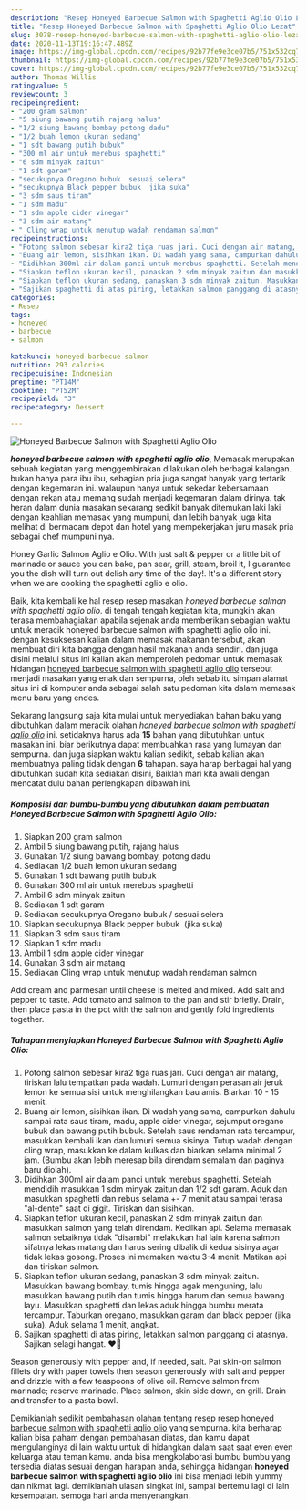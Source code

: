 ```yaml
---
description: "Resep Honeyed Barbecue Salmon with Spaghetti Aglio Olio Lezat"
title: "Resep Honeyed Barbecue Salmon with Spaghetti Aglio Olio Lezat"
slug: 3078-resep-honeyed-barbecue-salmon-with-spaghetti-aglio-olio-lezat
date: 2020-11-13T19:16:47.489Z
image: https://img-global.cpcdn.com/recipes/92b77fe9e3ce07b5/751x532cq70/honeyed-barbecue-salmon-with-spaghetti-aglio-olio-foto-resep-utama.jpg
thumbnail: https://img-global.cpcdn.com/recipes/92b77fe9e3ce07b5/751x532cq70/honeyed-barbecue-salmon-with-spaghetti-aglio-olio-foto-resep-utama.jpg
cover: https://img-global.cpcdn.com/recipes/92b77fe9e3ce07b5/751x532cq70/honeyed-barbecue-salmon-with-spaghetti-aglio-olio-foto-resep-utama.jpg
author: Thomas Willis
ratingvalue: 5
reviewcount: 3
recipeingredient:
- "200 gram salmon"
- "5 siung bawang putih rajang halus"
- "1/2 siung bawang bombay potong dadu"
- "1/2 buah lemon ukuran sedang"
- "1 sdt bawang putih bubuk"
- "300 ml air untuk merebus spaghetti"
- "6 sdm minyak zaitun"
- "1 sdt garam"
- "secukupnya Oregano bubuk  sesuai selera"
- "secukupnya Black pepper bubuk  jika suka"
- "3 sdm saus tiram"
- "1 sdm madu"
- "1 sdm apple cider vinegar"
- "3 sdm air matang"
- " Cling wrap untuk menutup wadah rendaman salmon"
recipeinstructions:
- "Potong salmon sebesar kira2 tiga ruas jari. Cuci dengan air matang, tiriskan lalu tempatkan pada wadah. Lumuri dengan perasan air jeruk lemon ke semua sisi untuk menghilangkan bau amis. Biarkan 10 - 15 menit."
- "Buang air lemon, sisihkan ikan. Di wadah yang sama, campurkan dahulu sampai rata saus tiram, madu, apple cider vinegar, sejumput oregano bubuk dan bawang putih bubuk. Setelah saus rendaman rata tercampur, masukkan kembali ikan dan lumuri semua sisinya. Tutup wadah dengan cling wrap, masukkan ke dalam kulkas dan biarkan selama minimal 2 jam. (Bumbu akan lebih meresap bila direndam semalam dan paginya baru diolah)."
- "Didihkan 300ml air dalam panci untuk merebus spaghetti. Setelah mendidih masukkan 1 sdm minyak zaitun dan 1/2 sdt garam. Aduk dan masukkan spaghetti dan rebus selama +- 7 menit atau sampai terasa &#34;al-dente&#34; saat di gigit. Tiriskan dan sisihkan."
- "Siapkan teflon ukuran kecil, panaskan 2 sdm minyak zaitun dan masukkan salmon yang telah direndam. Kecilkan api. Selama memasak salmon sebaiknya tidak &#34;disambi&#34; melakukan hal lain karena salmon sifatnya lekas matang dan harus sering dibalik di kedua sisinya agar tidak lekas gosong. Proses ini memakan waktu 3-4 menit. Matikan api dan tiriskan salmon."
- "Siapkan teflon ukuran sedang, panaskan 3 sdm minyak zaitun. Masukkan bawang bombay, tumis hingga agak menguning, lalu masukkan bawang putih dan tumis hingga harum dan semua bawang layu. Masukkan spaghetti dan lekas aduk hingga bumbu merata tercampur. Taburkan oregano, masukkan garam dan black pepper (jika suka). Aduk selama 1 menit, angkat."
- "Sajikan spaghetti di atas piring, letakkan salmon panggang di atasnya. Sajikan selagi hangat. ❤️🍝"
categories:
- Resep
tags:
- honeyed
- barbecue
- salmon

katakunci: honeyed barbecue salmon 
nutrition: 293 calories
recipecuisine: Indonesian
preptime: "PT14M"
cooktime: "PT52M"
recipeyield: "3"
recipecategory: Dessert

---
```



![Honeyed Barbecue Salmon with Spaghetti Aglio Olio](https://img-global.cpcdn.com/recipes/92b77fe9e3ce07b5/751x532cq70/honeyed-barbecue-salmon-with-spaghetti-aglio-olio-foto-resep-utama.jpg)

<b><i>honeyed barbecue salmon with spaghetti aglio olio</i></b>, Memasak merupakan sebuah kegiatan yang menggembirakan dilakukan oleh berbagai kalangan. bukan hanya para ibu ibu, sebagian pria juga sangat banyak yang tertarik dengan kegemaran ini. walaupun hanya untuk sekedar kebersamaan dengan rekan atau memang sudah menjadi kegemaran dalam dirinya. tak heran dalam dunia masakan sekarang sedikit banyak ditemukan laki laki dengan keahlian memasak yang mumpuni, dan lebih banyak juga kita melihat di bermacam depot dan hotel yang mempekerjakan juru masak pria sebagai chef mumpuni nya.

Honey Garlic Salmon Aglio e Olio. With just salt &amp; pepper or a little bit of marinade or sauce you can bake, pan sear, grill, steam, broil it, I guarantee you the dish will turn out delish any time of the day!. It&#39;s a different story when we are cooking the spaghetti aglio e olio.

Baik, kita kembali ke hal resep resep masakan <i>honeyed barbecue salmon with spaghetti aglio olio</i>. di tengah tengah kegiatan kita, mungkin akan terasa membahagiakan apabila sejenak anda memberikan sebagian waktu untuk meracik honeyed barbecue salmon with spaghetti aglio olio ini. dengan kesuksesan kalian dalam memasak makanan tersebut, akan membuat diri kita bangga dengan hasil makanan anda sendiri. dan juga disini melalui situs ini kalian akan memperoleh pedoman untuk memasak hidangan <u>honeyed barbecue salmon with spaghetti aglio olio</u> tersebut menjadi masakan yang enak dan sempurna, oleh sebab itu simpan alamat situs ini di komputer anda sebagai salah satu pedoman kita dalam memasak menu baru yang endes.


Sekarang langsung saja kita mulai untuk menyediakan bahan baku yang dibutuhkan dalam meracik olahan <u><i>honeyed barbecue salmon with spaghetti aglio olio</i></u> ini. setidaknya harus ada <b>15</b> bahan yang dibutuhkan untuk masakan ini. biar berikutnya dapat membuahkan rasa yang lumayan dan sempurna. dan juga siapkan waktu kalian sedikit, sebab kalian akan membuatnya paling tidak dengan <b>6</b> tahapan. saya harap berbagai hal yang dibutuhkan sudah kita sediakan disini, Baiklah mari kita awali dengan mencatat dulu bahan perlengkapan dibawah ini.

<!--inarticleads1-->

##### Komposisi dan bumbu-bumbu yang dibutuhkan dalam pembuatan Honeyed Barbecue Salmon with Spaghetti Aglio Olio:

1. Siapkan 200 gram salmon
1. Ambil 5 siung bawang putih, rajang halus
1. Gunakan 1/2 siung bawang bombay, potong dadu
1. Sediakan 1/2 buah lemon ukuran sedang
1. Gunakan 1 sdt bawang putih bubuk
1. Gunakan 300 ml air untuk merebus spaghetti
1. Ambil 6 sdm minyak zaitun
1. Sediakan 1 sdt garam
1. Sediakan secukupnya Oregano bubuk / sesuai selera
1. Siapkan secukupnya Black pepper bubuk  (jika suka)
1. Siapkan 3 sdm saus tiram
1. Siapkan 1 sdm madu
1. Ambil 1 sdm apple cider vinegar
1. Gunakan 3 sdm air matang
1. Sediakan  Cling wrap untuk menutup wadah rendaman salmon


Add cream and parmesan until cheese is melted and mixed. Add salt and pepper to taste. Add tomato and salmon to the pan and stir briefly. Drain, then place pasta in the pot with the salmon and gently fold ingredients together. 

<!--inarticleads2-->

##### Tahapan menyiapkan Honeyed Barbecue Salmon with Spaghetti Aglio Olio:

1. Potong salmon sebesar kira2 tiga ruas jari. Cuci dengan air matang, tiriskan lalu tempatkan pada wadah. Lumuri dengan perasan air jeruk lemon ke semua sisi untuk menghilangkan bau amis. Biarkan 10 - 15 menit.
1. Buang air lemon, sisihkan ikan. Di wadah yang sama, campurkan dahulu sampai rata saus tiram, madu, apple cider vinegar, sejumput oregano bubuk dan bawang putih bubuk. Setelah saus rendaman rata tercampur, masukkan kembali ikan dan lumuri semua sisinya. Tutup wadah dengan cling wrap, masukkan ke dalam kulkas dan biarkan selama minimal 2 jam. (Bumbu akan lebih meresap bila direndam semalam dan paginya baru diolah).
1. Didihkan 300ml air dalam panci untuk merebus spaghetti. Setelah mendidih masukkan 1 sdm minyak zaitun dan 1/2 sdt garam. Aduk dan masukkan spaghetti dan rebus selama +- 7 menit atau sampai terasa &#34;al-dente&#34; saat di gigit. Tiriskan dan sisihkan.
1. Siapkan teflon ukuran kecil, panaskan 2 sdm minyak zaitun dan masukkan salmon yang telah direndam. Kecilkan api. Selama memasak salmon sebaiknya tidak &#34;disambi&#34; melakukan hal lain karena salmon sifatnya lekas matang dan harus sering dibalik di kedua sisinya agar tidak lekas gosong. Proses ini memakan waktu 3-4 menit. Matikan api dan tiriskan salmon.
1. Siapkan teflon ukuran sedang, panaskan 3 sdm minyak zaitun. Masukkan bawang bombay, tumis hingga agak menguning, lalu masukkan bawang putih dan tumis hingga harum dan semua bawang layu. Masukkan spaghetti dan lekas aduk hingga bumbu merata tercampur. Taburkan oregano, masukkan garam dan black pepper (jika suka). Aduk selama 1 menit, angkat.
1. Sajikan spaghetti di atas piring, letakkan salmon panggang di atasnya. Sajikan selagi hangat. ❤️🍝


Season generously with pepper and, if needed, salt. Pat skin-on salmon fillets dry with paper towels then season generously with salt and pepper and drizzle with a few teaspoons of olive oil. Remove salmon from marinade; reserve marinade. Place salmon, skin side down, on grill. Drain and transfer to a pasta bowl. 

Demikianlah sedikit pembahasan olahan tentang resep resep <u>honeyed barbecue salmon with spaghetti aglio olio</u> yang sempurna. kita berharap kalian bisa paham dengan pembahasan diatas, dan kamu dapat mengulanginya di lain waktu untuk di hidangkan dalam saat saat even even keluarga atau teman kamu. anda bisa mengkolaborasi bumbu bumbu yang tersedia diatas sesuai dengan harapan anda, sehingga hidangan <b>honeyed barbecue salmon with spaghetti aglio olio</b> ini bisa menjadi lebih yummy dan nikmat lagi. demikianlah ulasan singkat ini, sampai bertemu lagi di lain kesempatan. semoga hari anda menyenangkan.
